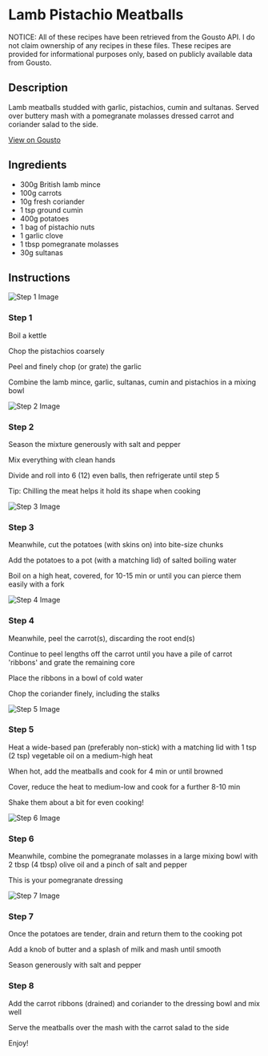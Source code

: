# Lamb Pistachio Meatballs

NOTICE: All of these recipes have been retrieved from the Gousto API. I do not claim ownership of any recipes in these files. These recipes are provided for informational purposes only, based on publicly available data from Gousto.

## Description

Lamb meatballs studded with garlic, pistachios, cumin and sultanas. Served over buttery mash with a pomegranate molasses dressed carrot and coriander salad to the side.

[View on Gousto](https://www.gousto.co.uk/recipes/cookbook/lamb-pistachio-meatballs)

## Ingredients

- 300g British lamb mince 
- 100g carrots 
- 10g fresh coriander 
- 1 tsp ground cumin
- 400g potatoes
- 1 bag of pistachio nuts
- 1 garlic clove 
- 1 tbsp pomegranate molasses
- 30g sultanas

## Instructions

![Step 1 Image](https://production-media.gousto.co.uk/cms/recipe-step-image/490.-step-1-x200.jpg)

### Step 1

Boil a kettle


Chop the pistachios coarsely


Peel and finely chop (or grate) the garlic


Combine the lamb mince, garlic, sultanas, cumin and pistachios in a mixing bowl

![Step 2 Image](https://production-media.gousto.co.uk/cms/recipe-step-image/490.-step-2-x200.jpg)

### Step 2

Season the mixture generously with salt and pepper


Mix everything with clean hands


Divide and roll into 6 <span class="text-danger">(12)</span> even balls, then refrigerate until step 5


Tip: Chilling the meat helps it hold its shape when cooking

![Step 3 Image](https://production-media.gousto.co.uk/cms/recipe-step-image/490.-step-3-x200.jpg)

### Step 3

Meanwhile, cut the potatoes (with skins on) into bite-size chunks


Add the potatoes to a pot (with a matching lid) of salted boiling water


Boil on a high heat, covered, for 10-15 min or until you can pierce them easily with a fork

![Step 4 Image](https://production-media.gousto.co.uk/cms/recipe-step-image/490.-step-4-x200.jpg)

### Step 4

Meanwhile, peel the carrot<span class="text-danger">(s)</span>, discarding the root end<span class="text-danger">(s)</span>


Continue to peel lengths off the carrot until you have a pile of carrot 'ribbons' and grate the remaining core&nbsp;


Place the ribbons in a bowl of cold water &nbsp;


Chop the coriander finely, including the stalks

![Step 5 Image](https://production-media.gousto.co.uk/cms/recipe-step-image/490.-step-5-x200.jpg)

### Step 5

Heat a wide-based pan (preferably non-stick) with a matching lid with 1 tsp <span class="text-danger">(2 tsp)</span> vegetable oil on a medium-high heat&nbsp;


When hot, add the meatballs and cook for 4 min or until browned&nbsp;


Cover, reduce the heat to medium-low and cook for a further 8-10 min&nbsp;


Shake them about a bit for even cooking!

![Step 6 Image](https://production-media.gousto.co.uk/cms/recipe-step-image/490.-step-6-x200.jpg)

### Step 6

Meanwhile, combine the pomegranate molasses in a large mixing bowl with 2 tbsp <span class="text-danger">(4 tbsp)</span> olive oil and a pinch of salt and pepper


This is your pomegranate dressing

![Step 7 Image](https://production-media.gousto.co.uk/cms/recipe-step-image/490.-step-7-x200.jpg)

### Step 7

Once the potatoes are tender, drain and return them to the cooking pot&nbsp;


Add a knob of butter and a splash of milk and mash until smooth


Season generously with salt and pepper

### Step 8

Add the carrot ribbons (drained) and coriander to the dressing bowl and mix well


Serve the meatballs over the mash with the carrot salad to the side


Enjoy!

